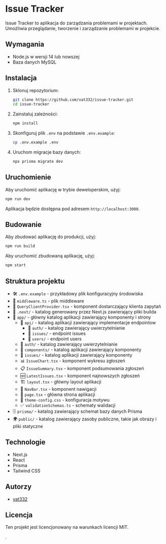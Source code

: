 # Issue Tracker

Issue Tracker to aplikacja do zarządzania problemami w projektach. Umożliwia przeglądanie, tworzenie i zarządzanie problemami w projekcie.

## Wymagania

- Node.js w wersji 14 lub nowszej
- Baza danych MySQL

## Instalacja

1. Sklonuj repozytorium:

   ```sh
   git clone https://github.com/vat332/issue-tracker.git
   cd issue-tracker
   ```

2. Zainstaluj zależności:

   ```sh
   npm install
   ```

3. Skonfiguruj plik `.env` na podstawie `.env.example`:

   ```sh
   cp .env.example .env
   ```

4. Uruchom migracje bazy danych:
   ```sh
   npx prisma migrate dev
   ```

## Uruchomienie

Aby uruchomić aplikację w trybie deweloperskim, użyj:

```sh
npm run dev
```

Aplikacja będzie dostępna pod adresem `http://localhost:3000`.

## Budowanie

Aby zbudować aplikację do produkcji, użyj:

```sh
npm run build
```

Aby uruchomić zbudowaną aplikację, użyj:

```sh
npm start
```

## Struktura projektu

- 🛠️ `.env.example` - przykładowy plik konfiguracyjny środowiska
- 🔄 `middleware.ts` - plik middleware
- 🔗 `QueryClientProvider.tsx` - komponent dostarczający klienta zapytań
- 📂 `.next/` - katalog generowany przez Next.js zawierający pliki builda
- 📁 `app/` - główny katalog aplikacji zawierający komponenty i strony
  - 📁 `api/` - katalog aplikacji zawierający
    implementacje endpointow
    - 📁 `auth/` - katalog zawierający uwierzytelnianie
    - 📁 `issues/` - endpoint issues
    - 📁 `users/` - endpoint users
  - 📁 `auth/` - katalog zawierający uwierzytelnianie
  - 📁 `components/` - katalog aplikacji zawierający komponenty
  - 📁 `issues/` - katalog aplikacji zawierający komponenty
  - 📊 `IssueChart.tsx` - komponent wykresu zgłoszeń
  - 📋 `IssueSummary.tsx` - komponent podsumowania zgłoszeń
  - 🆕 `LatestIssues.tsx` - komponent najnowszych zgłoszeń
  - 🏗️ `layout.tsx` - główny layout aplikacji
  - 🧭 `NavBar.tsx` - komponent nawigacji
  - 📄 `page.tsx` - główna strona aplikacji
  - 🎨 `theme-config.css` - konfiguracja motywu
  - ✅ `validationSchemas.ts` - schematy walidacji
- 🗄️ `prisma/` - katalog zawierający schemat bazy danych Prisma
- 🌍 `public/` - katalog zawierający zasoby publiczne, takie jak obrazy i pliki statyczne

## Technologie

- Next.js
- React
- Prisma
- Tailwind CSS

## Autorzy

- [vat332](https://github.com/vat332)

## Licencja

Ten projekt jest licencjonowany na warunkach licencji MIT.

.
